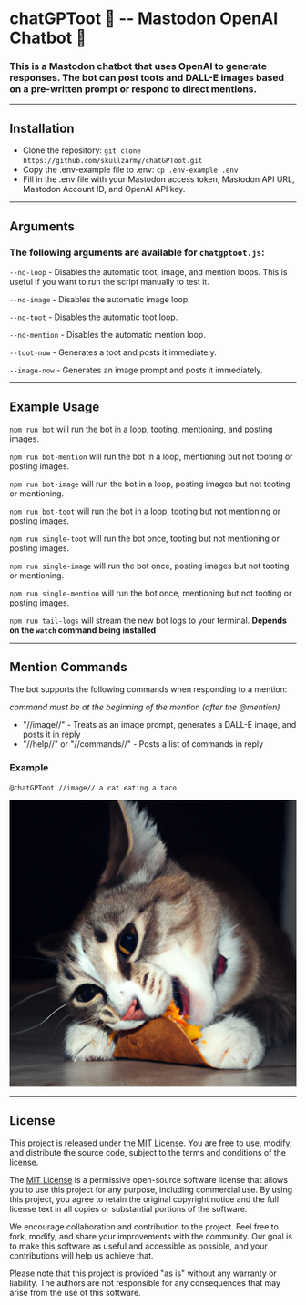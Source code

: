 # chatGPToot 🦣 -- Mastodon OpenAI Chatbot 🤖

### This is a Mastodon chatbot that uses OpenAI to generate responses. The bot can post toots and DALL-E images based on a pre-written prompt or respond to direct mentions.

---

## Installation

-   Clone the repository: `git clone https://github.com/skullzarmy/chatGPToot.git`
-   Copy the .env-example file to .env: `cp .env-example .env`
-   Fill in the .env file with your Mastodon access token, Mastodon API URL, Mastodon Account ID, and OpenAI API key.

---

## Arguments

### The following arguments are available for `chatgptoot.js`:

`--no-loop` - Disables the automatic toot, image, and mention loops. This is useful if you want to run the script manually to test it.

`--no-image` - Disables the automatic image loop.

`--no-toot` - Disables the automatic toot loop.

`--no-mention` - Disables the automatic mention loop.

`--toot-now` - Generates a toot and posts it immediately.

`--image-now` - Generates an image prompt and posts it immediately.

---

## Example Usage

`npm run bot` will run the bot in a loop, tooting, mentioning, and posting images.

`npm run bot-mention` will run the bot in a loop, mentioning but not tooting or posting images.

`npm run bot-image` will run the bot in a loop, posting images but not tooting or mentioning.

`npm run bot-toot` will run the bot in a loop, tooting but not mentioning or posting images.

`npm run single-toot` will run the bot once, tooting but not mentioning or posting images.

`npm run single-image` will run the bot once, posting images but not tooting or mentioning.

`npm run single-mention` will run the bot once, mentioning but not tooting or posting images.

`npm run tail-logs` will stream the new bot logs to your terminal. **Depends on the `watch` command being installed**

---

## Mention Commands

The bot supports the following commands when responding to a mention:

_command must be at the beginning of the mention (after the @mention)_

-   "//image//" - Treats as an image prompt, generates a DALL-E image, and posts it in reply
-   "//help//" or "//commands//" - Posts a list of commands in reply

### Example

`@chatGPToot //image// a cat eating a taco`

![a cat eating a taco](static/taco_cat.png "indeed, a cat eating a taco.")

---

## License

This project is released under the [MIT License](LICENSE.txt). You are free to use, modify, and distribute the source code, subject to the terms and conditions of the license.

The [MIT License](LICENSE.txt) is a permissive open-source software license that allows you to use this project for any purpose, including commercial use. By using this project, you agree to retain the original copyright notice and the full license text in all copies or substantial portions of the software.

We encourage collaboration and contribution to the project. Feel free to fork, modify, and share your improvements with the community. Our goal is to make this software as useful and accessible as possible, and your contributions will help us achieve that.

Please note that this project is provided "as is" without any warranty or liability. The authors are not responsible for any consequences that may arise from the use of this software.
